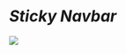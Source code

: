 <i><h1>Sticky Navbar</h1></i>
<img src="https://drive.google.com/file/d/18uuFx7_QThiL4m6wGnrpmusJtggBMNTr/view?usp=sharing"/>
